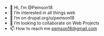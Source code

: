 - 👋 Hi, I’m @Pemson18
- 👀 I’m interested in all things web
- 🌱 I’m on drupal.org/u/pemson18
- 💞️ I’m looking to collaborate on Web Projects
- 📫 How to reach me pemson18@gmail.com
<!---
Pemson18/Pemson18 is a ✨ special ✨ repository because its `README.md` (this file) appears on your GitHub profile.
You can click the Preview link to take a look at your changes.
--->
